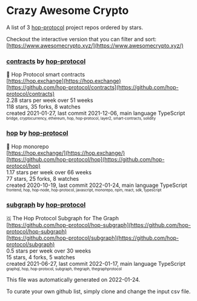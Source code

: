 # Crazy Awesome Crypto
A list of 3 [hop-protocol](https://github.com/hop-protocol) project repos ordered by stars.  

Checkout the interactive version that you can filter and sort: 
[https://www.awesomecrypto.xyz/](https://www.awesomecrypto.xyz/)  


### [contracts](https://github.com/hop-protocol/contracts) by [hop-protocol](https://github.com/hop-protocol)  
🐰 Hop Protocol smart contracts  
[https://hop.exchange](https://hop.exchange)  
[https://github.com/hop-protocol/contracts](https://github.com/hop-protocol/contracts)  
2.28 stars per week over 51 weeks  
118 stars, 35 forks, 8 watches  
created 2021-01-27, last commit 2021-12-06, main language TypeScript  
<sub><sup>bridge, cryptocurrency, ethereum, hop, hop-protocol, layer2, smart-contracts, solidity</sup></sub>


### [hop](https://github.com/hop-protocol/hop) by [hop-protocol](https://github.com/hop-protocol)  
🐰 Hop monorepo  
[https://hop.exchange/](https://hop.exchange/)  
[https://github.com/hop-protocol/hop](https://github.com/hop-protocol/hop)  
1.17 stars per week over 66 weeks  
77 stars, 25 forks, 8 watches  
created 2020-10-19, last commit 2022-01-24, main language TypeScript  
<sub><sup>frontend, hop, hop-node, hop-protocol, javascript, monorepo, npm, react, sdk, typescript</sup></sub>


### [subgraph](https://github.com/hop-protocol/subgraph) by [hop-protocol](https://github.com/hop-protocol)  
🇬 The Hop Protocol Subgraph for The Graph  
[https://github.com/hop-protocol/hop-subgraph](https://github.com/hop-protocol/hop-subgraph)  
[https://github.com/hop-protocol/subgraph](https://github.com/hop-protocol/subgraph)  
0.5 stars per week over 30 weeks  
15 stars, 4 forks, 5 watches  
created 2021-06-27, last commit 2022-01-17, main language TypeScript  
<sub><sup>graphql, hop, hop-protocol, subgraph, thegraph, thegraphprotocol</sup></sub>


This file was automatically generated on 2022-01-24.  

To curate your own github list, simply clone and change the input csv file.  